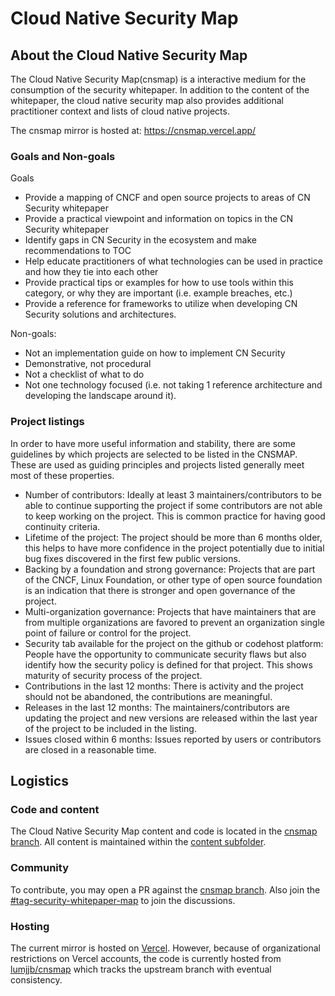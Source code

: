 # Cloud Native Security Map

## About the Cloud Native Security Map

The Cloud Native Security Map(cnsmap) is a interactive medium for the
consumption of the security whitepaper. In addition to the content of the
whitepaper, the cloud native security map also provides additional practitioner
context and lists of cloud native projects.

The cnsmap mirror is hosted at: <https://cnsmap.vercel.app/>

### Goals and Non-goals

Goals

- Provide a mapping of CNCF and open source projects to areas of CN Security
  whitepaper
- Provide a practical viewpoint and information on topics in the CN Security
  whitepaper
- Identify gaps in CN Security in the ecosystem and make recommendations to TOC
- Help educate practitioners of what technologies can be used in practice and
  how they tie into each other
- Provide practical tips or examples for how to use tools within this category,
  or why they are important (i.e. example breaches, etc.)
- Provide a reference for frameworks to utilize when developing CN Security
  solutions and architectures.

Non-goals:

- Not an implementation guide on how to implement CN Security
- Demonstrative, not procedural
- Not a checklist of what to do
- Not one technology focused (i.e. not taking 1 reference architecture and
  developing the landscape around it).

### Project listings

In order to have more useful information and stability, there are some guidelines by which projects are selected to be listed in the CNSMAP. These are used as guiding principles and projects listed generally meet most of these properties.
- Number of contributors: Ideally at least 3 maintainers/contributors to be able to continue supporting the project if some contributors are not able to keep working on the project. This is common practice for having good continuity criteria.
- Lifetime of the project: The project should be more than 6 months older, this helps to have more confidence in the project potentially due to initial bug fixes discovered in the first few public versions.
- Backing by a foundation and strong governance: Projects that are part of the CNCF, Linux Foundation, or other type of open source foundation is an indication that there is stronger and open governance of the project.
- Multi-organization governance: Projects that have maintainers that are from multiple organizations are favored to prevent an organization single point of failure or control for the project.
- Security tab available for the project on the github or codehost platform: People have the opportunity to communicate security flaws but also identify how the security policy is defined for that project. This shows maturity of security process of the project.
- Contributions in the last 12 months: There is activity and the project should not be abandoned, the contributions are meaningful.
- Releases in the last 12 months: The maintainers/contributors are updating the project and new versions are released within the last year of the project to be included in the listing.
- Issues closed within 6 months: Issues reported by users or contributors are closed in a reasonable time.

## Logistics

### Code and content

The Cloud Native Security Map content and code is located in the [cnsmap
branch](https://github.com/cncf/tag-security/tree/cnsmap). All content is
maintained within the [content
subfolder](https://github.com/cncf/tag-security/tree/cnsmap/content).

### Community

To contribute, you may open a PR against the [cnsmap
branch](https://github.com/cncf/tag-security/tree/cnsmap). Also join the
[#tag-security-whitepaper-map](https://cloud-native.slack.com/archives/C01NT4P84AK)
to join the discussions.

### Hosting

The current mirror is hosted on [Vercel](https://vercel.com/). However, because
of organizational restrictions on Vercel accounts, the code is currently hosted
from [lumjjb/cnsmap](https://github.com/lumjjb/cnsmap) which tracks the upstream
branch with eventual consistency.
